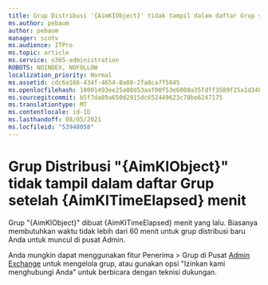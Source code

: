 ```yaml
---
title: Grup Distribusi '{AimKIObject}' tidak tampil dalam daftar Grup setelah {AimKITimeElapsed} menit
ms.author: pebaum
author: pebaum
manager: scotv
ms.audience: ITPro
ms.topic: article
ms.service: o365-administration
ROBOTS: NOINDEX, NOFOLLOW
localization_priority: Normal
ms.assetid: cdc6a166-434f-4654-8a80-2fa8ca7f5845
ms.openlocfilehash: 10001493ee25a08d53aaf00f53e6008a35fdff3589f25a1d348547de08a6fd3a
ms.sourcegitcommit: b5f7da89a650d2915dc652449623c78be6247175
ms.translationtype: MT
ms.contentlocale: id-ID
ms.lasthandoff: 08/05/2021
ms.locfileid: "53948058"
---
```

# <a name="distribution-group-aimkiobject-not-showing-in-groups-list-after-aimkitimeelapsed-minutes"></a>Grup Distribusi "{AimKIObject}" tidak tampil dalam daftar Grup setelah {AimKITimeElapsed} menit

Grup "{AimKIObject}" dibuat {AimKITimeElapsed} menit yang lalu. Biasanya membutuhkan waktu tidak lebih dari 60 menit untuk grup distribusi baru Anda untuk muncul di pusat Admin.
  
Anda mungkin dapat menggunakan fitur Penerima > Grup di Pusat [Admin Exchange](https://outlook.office365.com/ecp/?rfr=Admin_o365&amp;exsvurl=1&amp;mkt=en-US.aspx) untuk mengelola grup, atau gunakan opsi "Izinkan kami menghubungi Anda" untuk berbicara dengan teknisi dukungan. 
  